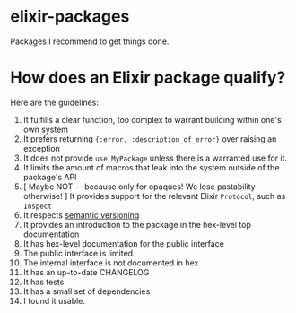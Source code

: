 # elixir-packages
Packages I recommend to get things done.

# How does an Elixir package qualify?

Here are the guidelines:

1. It fulfills a clear function, too complex to warrant building within one's own system
2. It prefers returning `{:error, :description_of_error}` over raising an exception
3. It does not provide `use MyPackage` unless there is a warranted use for it.
4. It limits the amount of macros that leak into the system outside of the package's API
5. [ Maybe NOT -- because only for opaques! We lose pastability otherwise! ] It provides support for the relevant Elixir `Protocol`, such as `Inspect`
6. It respects [semantic versioning](http://semver.org/)
8. It provides an introduction to the package in the hex-level top documentation
9. It has hex-level documentation for the public interface
10. The public interface is limited
11. The internal interface is not documented in hex
12. It has an up-to-date CHANGELOG
13. It has tests
14. It has a small set of dependencies
15. I found it usable.
